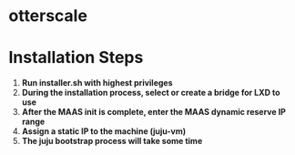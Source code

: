 # otterscale

# Installation Steps

1. **Run installer.sh with highest privileges**
2. **During the installation process, select or create a bridge for LXD to use**
3. **After the MAAS init is complete, enter the MAAS dynamic reserve IP range**
4. **Assign a static IP to the machine (juju-vm)**
5. **The juju bootstrap process will take some time**
